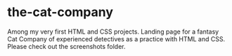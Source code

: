 # the-cat-company
Among my very first HTML and CSS projects. Landing page for a fantasy Cat Company of experienced detectives as a practice with HTML and CSS. Please check out the screenshots folder.
